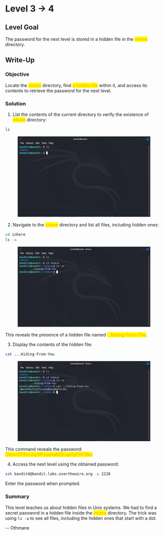 # Level 3 → 4

## Level Goal

The password for the next level is stored in a hidden file in the <mark style="color:orange;">inhere</mark> directory.



## Write-Up

### Objective

Locate the <mark style="color:orange;">inhere</mark> directory, find <mark style="color:orange;">a hidden file</mark> within it, and access its contents to retrieve the password for the next level.



### Solution

1. List the contents of the current directory to verify the existence of <mark style="color:orange;">inhere</mark> directory:

```sh
ls
```

<figure><img src="../../../.gitbook/assets/image.png" alt="ls"><figcaption></figcaption></figure>

2. Navigate to the <mark style="color:orange;">inhere</mark> directory and list all files, including hidden ones:

```sh
cd inhere
ls -a
```

<figure><img src="../../../.gitbook/assets/image (1).png" alt="cd inhere &#x26; ls -a"><figcaption></figcaption></figure>

This reveals the presence of a hidden file named <mark style="color:orange;">...Hiding-From-You</mark>.

3. Display the contents of the hidden file:

```sh
cat ...Hiding-From-You
```

<figure><img src="../../../.gitbook/assets/image (3).png" alt="cat ...Hiding-From-You"><figcaption></figcaption></figure>

This command reveals the password: <mark style="color:orange;">2WmrDFRmJIq3IPxneAaMGhap0pFhF3NJ</mark>

4. Access the next level using the obtained password:

```sh
ssh bandit4@bandit.labs.overthewire.org -p 2220
```

Enter the password when prompted.



### Summary

This level teaches us about hidden files in Unix systems. We had to find a secret password in a hidden file inside the <mark style="color:orange;">inhere</mark> directory. The trick was using `ls -a` to see all files, including the hidden ones that start with a dot.



\-- Othmane



